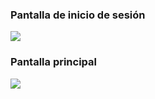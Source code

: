 <h3>Pantalla de inicio de sesión</h3>
<img src='https://github.com/VielmaDev/ArqCaj-System/assets/121409131/4e1a5262-bfd4-4d52-92c3-e4fc7e920915'>

<h3>Pantalla principal</h3>
<img src='https://github.com/VielmaDev/ArqCaj-System/assets/121409131/d87a7a21-dae4-4314-8408-7e562c890155'>
